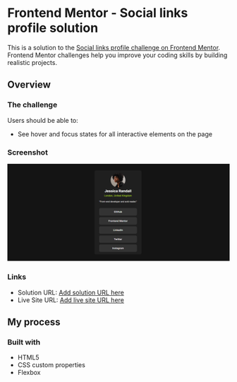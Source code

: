 # Frontend Mentor - Social links profile solution

This is a solution to the [Social links profile challenge on Frontend Mentor](https://www.frontendmentor.io/challenges/social-links-profile-UG32l9m6dQ). Frontend Mentor challenges help you improve your coding skills by building realistic projects. 



## Overview

### The challenge

Users should be able to:

- See hover and focus states for all interactive elements on the page

### Screenshot

![](./screenshot.png)


### Links

- Solution URL: [Add solution URL here](https://github.com/Stephanie0905/Social-link-card)
- Live Site URL: [Add live site URL here](https://your-live-site-url.com)

## My process

### Built with

- HTML5 
- CSS custom properties
- Flexbox


